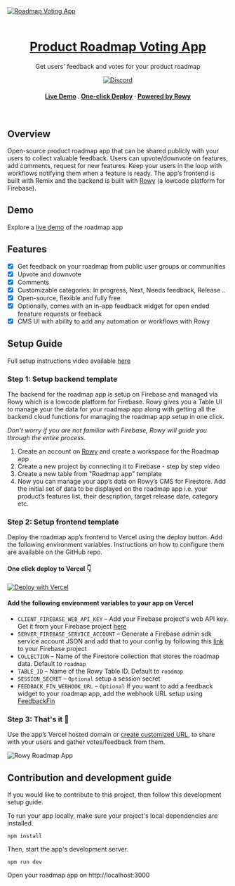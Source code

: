 <a href="https://www.roadmap.vote?utm_source=github">
  <img alt="Roadmap Voting App" src="https://user-images.githubusercontent.com/307298/213961520-28036f4c-17bb-4582-87d8-c15fa90e026f.png"> <br/><br/>
  <h1 align="center">Product Roadmap Voting App</h1>
</a> 

<p align="center">
Get users' feedback and votes for your product roadmap
</p>

<div align="center">

[![Discord](https://img.shields.io/discord/853498675484819476?color=%234200FF&label=Chat&logo=discord&logoColor=%23FFFFFF&style=for-the-badge)](https://discord.gg/fjBugmvzZP)
  
</div>

<h4 align="center">
  <a href="#demo"><strong>Live Demo</strong></a> .
  <a href="#step-2-setup-frontend-template"><strong>One-click Deploy</strong></a> ·
  <a href="#step-1-setup-backend-template"><strong>Powered by Rowy</strong></a> 
</h4>
<br/>

## Overview
Open-source product roadmap app that can be shared publicly with your users to collect valuable feedback. Users can upvote/downvote on features, add comments, request for new features. Keep your users in the loop with workflows notifying them when a feature is ready. The app’s frontend is built with Remix and the backend is built with [Rowy](https://www.rowy.io?utm_source=github&utm_campaign=readme&utm_medium=roadmap) (a lowcode platform for Firebase).

## Demo

Explore a [live demo](https://roadmap.rowy.io/) of the roadmap app

## Features
- [x] Get feedback on your roadmap from public user groups or communities
- [x] Upvote and downvote
- [x] Comments
- [x] Customizable categories: In progress, Next, Needs feedback, Release .. 
- [x] Open-source, flexible and fully free
- [x] Optionally, comes with an in-app feedback widget for open ended feeature requests or feeback
- [x] CMS UI with ability to add any automation or workflows with Rowy

## Setup Guide
Full setup instructions video available [here](https://roadmap.vote/setupvideo)

### Step 1: Setup backend template
The backend for the roadmap app is setup on Firebase and managed via Rowy which is a lowcode platform for Firebase. Rowy gives you a Table UI to manage your the data for your roadmap app along with getting all the backend cloud functions for managing the roadmap app setup in one click.   

_Don't worry if you are not familiar with Firebase, Rowy will guide you through the entire process._  

1. Create an account on [Rowy](https://www.rowy.io?utm_source=github&utm_campaign=readme&utm_medium=roadmap) and create a workspace for the Roadmap app
2. Create a new project by connecting it to Firebase - step by step video
3. Create a new table from "Roadmap app" template
4. Now you can manage your app’s data on Rowy’s CMS for Firestore. Add the initial set of data to be displayed on the roadmap app i.e. your product’s features list, their description, target release date, category etc.

###  Step 2: Setup frontend template
Deploy the roadmap app’s frontend to Vercel using the deploy button. Add the following environment variables. Instructions on how to configure them are available on the GitHub repo.

#### One click deploy to Vercel 👇

[![Deploy with Vercel](https://vercel.com/button)](https://vercel.com/new/clone?repository-url=https%3A%2F%2Fgithub.com%2Frowyio%2Froadmap&env=CLIENT_FIREBASE_WEB_API_KEY,SERVER_FIREBASE_SERVICE_ACCOUNT,SESSION_SECRET,COLLECTION,TABLE_ID&project-name=rowy-roadmap&repository-name=rowy-roadmap)

#### Add the following environment variables to your app on Vercel

- `CLIENT_FIREBASE_WEB_API_KEY` – Add your Firebase project's web API key. Get it from your Firebase project [here](https://console.firebase.google.com/u/0/project/_/settings/general)
- `SERVER_FIREBASE_SERVICE_ACCOUNT` – Generate a Firebase admin sdk service account JSON and add that to your config by following this [link](https://console.firebase.google.com/u/0/project/_/settings/serviceaccounts/adminsdk) to your Firebase project
- `COLLECTION` – Name of the Firestore collection that stores the roadmap data. Default to `roadmap`
- `TABLE_ID` – Name of the Rowy Table ID. Default to `roadmap`
- `SESSION_SECRET` – `Optional` setup a session secret
- `FEEDBACK_FIN_WEBHOOK_URL` – `Optional` If you want to add a feedback widget to your roadmap app, add the webhook URL setup using [FeedbackFin](https://github.com/rowyio/feedbackfin)

###  Step 3: That's it 🎉

Use the app’s Vercel hosted domain or [create customized URL](https://vercel.com/docs/concepts/projects/domains/add-a-domain), to share with your users and gather votes/feedback from them.

![Rowy Roadmap App](https://user-images.githubusercontent.com/307298/211045738-d959b09a-9965-4c8c-8b2a-bd1679a91826.png)

## Contribution and development guide
If you would like to contribute to this project, then follow this development setup guide.

To run your app locally, make sure your project's local dependencies are installed. 

``` 
npm install
```

Then, start the app's development server.

```
npm run dev
```

Open your roadmap app on http://localhost:3000 
